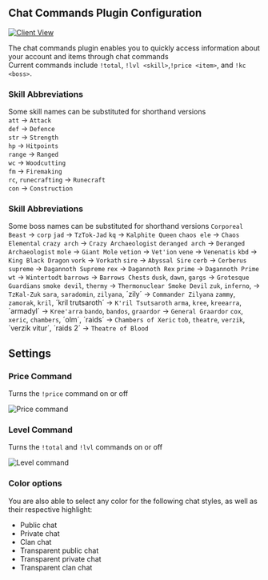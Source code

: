 ## Chat Commands Plugin Configuration

[![Client View](https://thumbs.gfycat.com/BiodegradableLegitimateBaldeagle-size_restricted.gif)](https://gfycat.com/BiodegradableLegitimateBaldeagle)

The chat commands plugin enables you to quickly access information about your account and items through chat commands  
Current commands include `!total`, `!lvl <skill>`,`!price <item>`, and `!kc <boss>`. 

### Skill Abbreviations
Some skill names can be substituted for shorthand versions  
`att` -> `Attack`  
`def` -> `Defence`  
`str` -> `Strength`  
`hp` -> `Hitpoints`  
`range` -> `Ranged`  
`wc` -> `Woodcutting`  
`fm` -> `Firemaking`  
`rc`, `runecrafting` -> `Runecraft`  
`con` -> `Construction`

### Skill Abbreviations
Some boss names can be substituted for shorthand versions
`Corporeal Beast` -> `corp`
`jad` -> `TzTok-Jad`
`kq` -> `Kalphite Queen`
`chaos ele` -> `Chaos Elemental`
`crazy arch` -> `Crazy Archaeologist`
`deranged arch` -> `Deranged Archaeologist`
`mole` -> `Giant Mole`
`vetion` -> `Vet'ion`
`vene` -> `Venenatis`
`kbd` -> `King Black Dragon`
`vork` -> `Vorkath`
`sire` -> `Abyssal Sire`
`cerb` -> `Cerberus`
`supreme` -> `Dagannoth Supreme`
`rex` -> `Dagannoth Rex`
`prime` -> `Dagannoth Prime`
`wt` -> `Wintertodt`
`barrows` -> `Barrows Chests`
`dusk`, `dawn`, `gargs` -> `Grotesque Guardians`
`smoke devil`, `thermy` -> `Thermonuclear Smoke Devil`
`zuk`, `inferno`, -> `TzKal-Zuk`
`sara`, `saradomin`, `zilyana`, ´zily´ -> `Commander Zilyana`
`zammy`, `zamorak`, `kril`, ´kril trutsaroth´ -> `K'ril Tsutsaroth`
`arma`, `kree`, `kreearra`, ´armadyl´ -> `Kree'arra`
`bando`, `bandos`, `graardor` -> `General Graardor`
`cox`, `xeric`, `chambers`, ´olm´, ´raids´ -> `Chambers of Xeric`
`tob`, `theatre`, `verzik`, ´verzik vitur´, ´raids 2´ -> `Theatre of Blood`

## Settings
### Price Command
Turns the `!price` command on or off  

![Price command](https://i.imgur.com/aqvfnvj.png)

### Level Command
Turns the `!total` and `!lvl` commands on or off  

![Level command](https://i.imgur.com/oNX0Xq2.png)

### Color options
You are also able to select any color for the following chat styles, as well as their respective highlight:  
* Public chat
* Private chat
* Clan chat
* Transparent public chat
* Transparent private chat
* Transparent clan chat